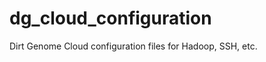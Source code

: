 dg_cloud_configuration
======================

Dirt Genome Cloud configuration files for Hadoop, SSH, etc.
